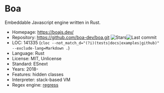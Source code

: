 # Boa

Embeddable Javascript engine written in Rust.

* Homepage:     https://boajs.dev/
* Repository:   https://github.com/boa-dev/boa.git <span class="shields"><img src="https://img.shields.io/github/stars/boa-dev/boa?label=&style=flat-square" alt="Stars" title="Stars"><img src="https://img.shields.io/github/last-commit/boa-dev/boa?label=&style=flat-square" alt="Last commit" title="Last commit"></span>
* LOC:          141335 (`cloc --not_match_d="(?i)(tests|docs|examples|github)" --exclude-lang=Markdown .`)
* Language:     Rust
* License:      MIT, Unlicense
* Standard:     ESnext
* Years:        2018-
* Features:     hidden classes
* Interpreter:  stack-based VM
* Regex engine: [regress](https://github.com/ridiculousfish/regress)
